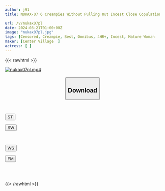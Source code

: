 ```yaml
---
author: j91
title: NUKAX-07 6 Creampies Without Pulling Out Incest Close Copulation DX4 Total 60 Creampies 10 People 4 Hours

url: /v/nukax07pl
date: 2024-03-21T01:00:00Z
image: "nukax07pl.jpg"
tags: [Censored, Creampie, Best, Omnibus, 4HR+, Incest, Mature Woman	]
maker: [Center Village  ]
actress: [ ]
---
```



{{< rawhtml >}}

<div class="video" data-videoid="4614xD2mxlTKqLy">
    <a href="javascript:;">
        <img src="/v/nukax07pl/nukax07pl.jpg" width="WIDTH" height="HEIGHT" alt="nukax07pl.mp4" loading="lazy">
    </a>
</div>

<script type="text/javascript" src="https://j91.asia/asset/on-demand-st.js"></script>

<br>
  <link rel="stylesheet" href="https://j91.asia/asset/bs5.css">
  
  <center>
  <button class="btn btn-primary" type="button" data-bs-toggle="collapse" data-bs-target=".multi-collapse" aria-expanded="false" aria-controls="multiCollapseExample1 multiCollapseExample2"><h2>Download</h2></button></center>
</p>
<div class="row">
  <div class="col">
    <div class="collapse multi-collapse" id="multiCollapseExample1">
      <div class="card card-body">
	      	      <br>
<div class="buttons">  
<p><a href="https://streamtape.to/v/4614xD2mxlTKqLy" target="_blank"><button class="btn-hover color-3"><i class="fa fa-download"></i> ST</button></a></p>
<p><a href="https://asnwish.com/hqvf7n0bpm7p" target="_blank"><button class="btn-hover color-2"><i class="fa fa-download"></i> SW</button></a></p></div>
    </div>
  </div>
</div>
  <div class="col">
    <div class="collapse multi-collapse" id="multiCollapseExample2">
      <div class="card card-body">
	      <br>
<div class="buttons">
<p><a href="https://wolfstream.tv/xjjs5puxfgqv"><button class="btn-hover color-9"><i class="fa fa-download"></i> WS</button></a></p>
<p><a href="https://filemoon.sx/d/lsvh5xwc0z88"><button class="btn-hover color-8"><i class="fa fa-download"></i> FM</button></a></p></div>
<br><br>
      </div>
    </div>
  </div>
</div>

{{< /rawhtml >}}